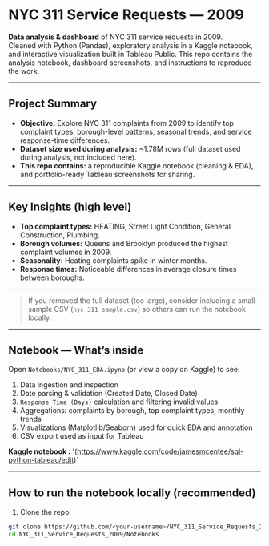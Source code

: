 # NYC 311 Service Requests — 2009

**Data analysis & dashboard** of NYC 311 service requests in 2009.  
Cleaned with Python (Pandas), exploratory analysis in a Kaggle notebook, and interactive visualization built in Tableau Public. This repo contains the analysis notebook, dashboard screenshots, and instructions to reproduce the work.

---



## Project Summary

- **Objective:** Explore NYC 311 complaints from 2009 to identify top complaint types, borough-level patterns, seasonal trends, and service response-time differences.  
- **Dataset size used during analysis:** ~1.78M rows (full dataset used during analysis, not included here).  
- **This repo contains:** a reproducible Kaggle notebook (cleaning & EDA), and portfolio-ready Tableau screenshots for sharing.

---

## Key Insights (high level)

- **Top complaint types:** HEATING, Street Light Condition, General Construction, Plumbing.  
- **Borough volumes:** Queens and Brooklyn produced the highest complaint volumes in 2009.  
- **Seasonality:** Heating complaints spike in winter months.  
- **Response times:** Noticeable differences in average closure times between boroughs.

---

> If you removed the full dataset (too large), consider including a small sample CSV (`nyc_311_sample.csv`) so others can run the notebook locally.

---

## Notebook — What’s inside

Open `Notebooks/NYC_311_EDA.ipynb` (or view a copy on Kaggle) to see:

1. Data ingestion and inspection  
2. Date parsing & validation (Created Date, Closed Date)  
3. `Response Time (Days)` calculation and filtering invalid values  
4. Aggregations: complaints by borough, top complaint types, monthly trends  
5. Visualizations (Matplotlib/Seaborn) used for quick EDA and annotation  
6. CSV export used as input for Tableau

**Kaggle notebook :** '(https://www.kaggle.com/code/jamesmcentee/sql-python-tableau/edit)`

---

## How to run the notebook locally (recommended)

1. Clone the repo:

```bash
git clone https://github.com/<your-username>/NYC_311_Service_Requests_2009.git
cd NYC_311_Service_Requests_2009/Notebooks


